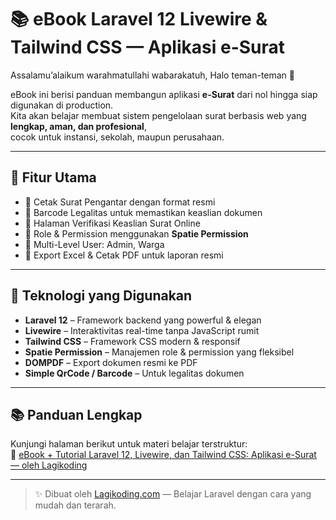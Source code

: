 # 📚 eBook Laravel 12 Livewire & Tailwind CSS — Aplikasi e-Surat

Assalamu’alaikum warahmatullahi wabarakatuh, Halo teman-teman 👋

eBook ini berisi panduan membangun aplikasi **e-Surat** dari nol hingga siap digunakan di production.  
Kita akan belajar membuat sistem pengelolaan surat berbasis web yang **lengkap, aman, dan profesional**,  
cocok untuk instansi, sekolah, maupun perusahaan.

---

## 🎯 Fitur Utama

- 📌 Cetak Surat Pengantar dengan format resmi
- 📌 Barcode Legalitas untuk memastikan keaslian dokumen
- 📌 Halaman Verifikasi Keaslian Surat Online
- 📌 Role & Permission menggunakan **Spatie Permission**
- 📌 Multi-Level User: Admin, Warga
- 📌 Export Excel & Cetak PDF untuk laporan resmi

---

## 🚀 Teknologi yang Digunakan

- **Laravel 12** – Framework backend yang powerful & elegan
- **Livewire** – Interaktivitas real-time tanpa JavaScript rumit
- **Tailwind CSS** – Framework CSS modern & responsif
- **Spatie Permission** – Manajemen role & permission yang fleksibel
- **DOMPDF** – Export dokumen resmi ke PDF
- **Simple QrCode / Barcode** – Untuk legalitas dokumen

---

## 📚 Panduan Lengkap

Kunjungi halaman berikut untuk materi belajar terstruktur:  
🔗 [eBook + Tutorial Laravel 12, Livewire, dan Tailwind CSS: Aplikasi e-Surat — oleh Lagikoding](https://lagikoding.com/course/ebook-laravel-12-livewire-dan-tailwind-css-aplikasi-e-surat)

---

> ✨ Dibuat oleh [Lagikoding.com](https://lagikoding.com) — Belajar Laravel dengan cara yang mudah dan terarah.
